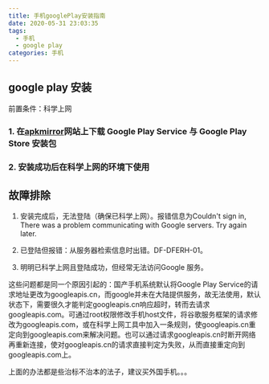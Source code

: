 ```yaml
---
title: 手机googlePlay安装指南
date: 2020-05-31 23:03:35
tags:
  - 手机
  - google play
categories: 手机
---
```


## google play 安装

前置条件：科学上网

### 1. 在[apkmirror](https://apkmirror.com)网站上下载 Google Play Service 与 Google Play Store 安装包

### 2. 安装成功后在科学上网的环境下使用

## 故障排除

1. 安装完成后，无法登陆（确保已科学上网）。报错信息为Couldn't sign in, There was a problem communicating with Google servers. Try again later.

2. 已登陆但报错：从服务器检索信息时出错。DF-DFERH-01。

3. 明明已科学上网且登陆成功，但经常无法访问Google 服务。

这些问题都是同一个原因引起的：国产手机系统默认将Google Play Service的请求地址更改为googleapis.cn，而google并未在大陆提供服务，故无法使用，默认状态下，需要很久才能判定googleapis.cn响应超时，转而去请求googleapis.com。可通过root权限修改手机host文件，将谷歌服务框架的请求修改为googleapis.com，或在科学上网工具中加入一条规则，使googleapis.cn重定向到googleapis.com来解决问题。也可以通过请求googleapis.cn时断开网络再重新连接，使对googleapis.cn的请求直接判定为失败，从而直接重定向到googleapis.com上。

上面的办法都是些治标不治本的法子，建议买外国手机。。。
